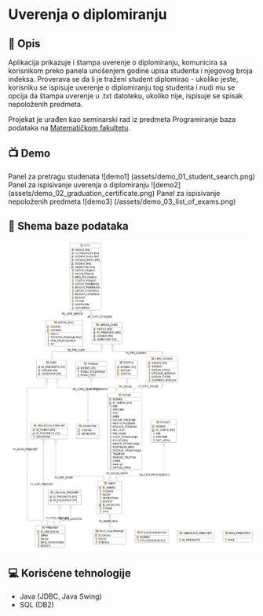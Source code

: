 # Uverenja o diplomiranju

## :bookmark_tabs: Opis

Aplikacija prikazuje i štampa uverenje o diplomiranju, komunicira sa korisnikom preko panela unošenjem godine upisa studenta i njegovog broja indeksa. Proverava se da li je traženi student diplomirao - ukoliko jeste, korisniku se ispisuje uverenje o diplomiranju tog studenta i nudi mu se opcija da štampa uverenje u .txt datoteku, ukoliko nije, ispisuje se spisak nepoloženih predmeta.

Projekat je urađen kao seminarski rad iz predmeta Programiranje baza podataka na [Matematičkom fakultetu](http://www.matf.bg.ac.rs/).

## :tv: Demo
Panel za pretragu studenata
![demo1] (assets/demo_01_student_search.png)
Panel za ispisivanje uverenja o diplomiranju
![demo2] (assets/demo_02_graduation_certificate.png)
Panel za ispisivanje nepoloženih predmeta
![demo3] (/assets/demo_03_list_of_exams.png)

## :open_file_folder: Shema baze podataka
![schema](assets/database_schema.png)

## :computer: Korisćene tehnologije
* Java (JDBC, Java Swing)
* SQL (DB2)

